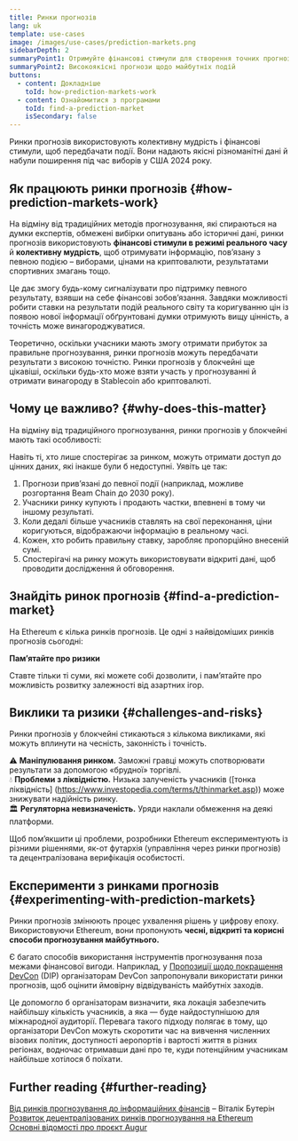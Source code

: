 ```yaml
---
title: Ринки прогнозів
lang: uk
template: use-cases
image: /images/use-cases/prediction-markets.png
sidebarDepth: 2
summaryPoint1: Отримуйте фінансові стимули для створення точних прогнозів
summaryPoint2: Високоякісні прогнози щодо майбутніх подій
buttons:
  - content: Докладніше
    toId: how-prediction-markets-work
  - content: Ознайомитися з програмами
    toId: find-a-prediction-market
    isSecondary: false
---
```


Ринки прогнозів використовують колективну мудрість і фінансові стимули, щоб передбачати події. Вони надають якісні різноманітні дані й набули поширення під час виборів у США 2024 року.

## Як працюють ринки прогнозів {#how-prediction-markets-work}

На відміну від традиційних методів прогнозування, які спираються на думки експертів, обмежені вибірки опитувань або історичні дані, ринки прогнозів використовують **фінансові стимули в режимі реального часу** й **колективну мудрість**, щоб отримувати інформацію, пов’язану з певною подією – виборами, цінами на криптовалюти, результатами спортивних змагань тощо.

Це дає змогу будь-кому сигналізувати про підтримку певного результату, взявши на себе фінансові зобов’язання.
Завдяки можливості робити ставки на результати подій реального світу та коригуванню цін із появою нової інформації обґрунтовані думки отримують вищу цінність, а точність може винагороджуватися.

Теоретично, оскільки учасники мають змогу отримати прибуток за правильне прогнозування, ринки прогнозів можуть передбачати результати з високою точністю. Ринки прогнозів у блокчейні ще цікавіші, оскільки будь-хто може взяти участь у прогнозуванні й отримати винагороду в Stablecoin або криптовалюті.

## Чому це важливо? {#why-does-this-matter}

На відміну від традиційного прогнозування, ринки прогнозів у блокчейні мають такі особливості:

<CardGrid>
  <Card title="Incentivized" emoji=":money_with_wings:" description="Participants stake real funds, which infers high-quality predictions."/>
  <Card title="Decentralization" emoji="🌎" description="Using blockchain and smart contracts ensures transparent and automated payouts." />
  <Card title="Market driven odds" emoji="🤝" description="Prices are set by traders buying and selling outcome shares, rather than preset by a centralized bookmaker." />
</CardGrid>

Навіть ті, хто лише спостерігає за ринком, можуть отримати доступ до цінних даних, які інакше були б недоступні. Уявіть це так:

1. Прогнози прив’язані до певної події (наприклад, можливе розгортання Beam Chain до 2030 року).
2. Учасники ринку купують і продають частки, впевнені в тому чи іншому результаті.
3. Коли дедалі більше учасників ставлять на свої переконання, ціни коригуються, відображаючи інформацію в реальному часі.
4. Кожен, хто робить правильну ставку, заробляє пропорційно внесеній сумі.
5. Спостерігачі на ринку можуть використовувати відкриті дані, щоб проводити дослідження й обговорення.

## Знайдіть ринок прогнозів {#find-a-prediction-market}

На Ethereum є кілька ринків прогнозів. Це одні з найвідоміших ринків прогнозів сьогодні:

<PredictionMarketLists />

<InfoBanner isWarning emoji="💡">
  <p className="mt-0"><strong>Пам’ятайте про ризики</strong></p>
  <p className="mt-2">Ставте тільки ті суми, які можете собі дозволити, і пам’ятайте про можливість розвитку залежності від азартних ігор.</p>
</InfoBanner>

## Виклики та ризики {#challenges-and-risks}

Ринки прогнозів у блокчейні стикаються з кількома викликами, які можуть вплинути на чесність, законність і точність.

⚠️ **Маніпулювання ринком.** Заможні гравці можуть спотворювати результати за допомогою «брудної» торгівлі.\
💧 **Проблеми з ліквідністю.** Низька залученість учасників ([тонка ліквідність] (https://www.investopedia.com/terms/t/thinmarket.asp)) може знижувати надійність ринку.\
🏛 **Регуляторна невизначеність.** Уряди наклали обмеження на деякі платформи.

Щоб пом’якшити ці проблеми, розробники Ethereum експериментують із різними рішеннями, як-от футархія (управління через ринки прогнозів) та децентралізована верифікація особистості.

## Експерименти з ринками прогнозів {#experimenting-with-prediction-markets}

Ринки прогнозів змінюють процес ухвалення рішень у цифрову епоху. Використовуючи Ethereum, вони пропонують **чесні, відкриті та корисні способи прогнозування майбутнього.**

Є багато способів використання інструментів прогнозування поза межами фінансової вигоди. Наприклад, у [Пропозиції щодо покращення DevCon](https://forum.devcon.org/t/futarchy-decision-markets-for-deciding-next-devcon/5305) (DIP) організаторам DevCon запропонували використати ринки прогнозів, щоб оцінити ймовірну відвідуваність майбутніх заходів.

Це допомогло б організаторам визначити, яка локація забезпечить найбільшу кількість учасників, а яка — буде найдоступнішою для міжнародної аудиторії. Перевага такого підходу полягає в тому, що організатори DevCon можуть скоротити час на вивчення численних візових політик, доступності аеропортів і вартості життя в різних регіонах, водночас отримавши дані про те, куди потенційним учасникам найбільше хотілося б поїхати.

## Further reading {#further-reading}

[Від ринків прогнозування до інформаційних фінансів](https://vitalik.eth.limo/general/2024/11/09/infofinance.html) – Віталік Бутерін
[Розвиток децентралізованих ринків прогнозування на Ethereum](https://blockchain.oodles.io/dev-blog/decentralized-prediction-market-development-ethereum/)\
[Основні відомості про проєкт Augur](https://github.com/AugurProject/whitepaper)